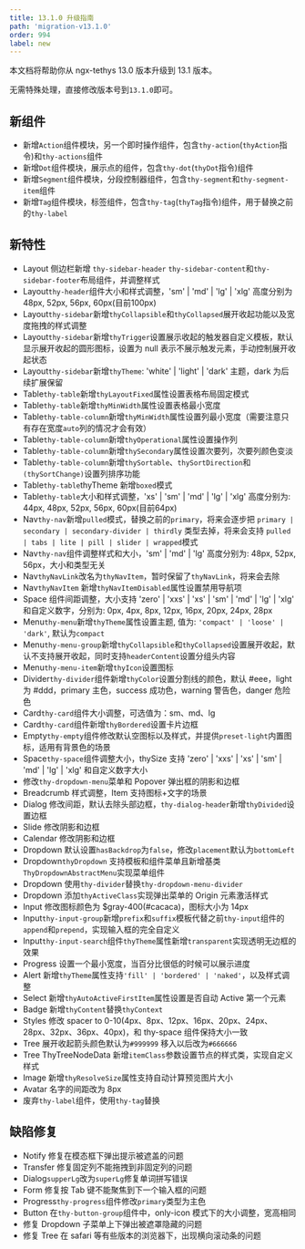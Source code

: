 ```yaml
---
title: 13.1.0 升级指南
path: 'migration-v13.1.0'
order: 994
label: new
---
```



<alert>本文档将帮助你从 ngx-tethys 13.0 版本升级到 13.1 版本。</alert>

无需特殊处理，直接修改版本号到`13.1.0`即可。

## 新组件
- 新增`Action`组件模块，另一个即时操作组件，包含`thy-action`(`thyAction`指令)和`thy-actions`组件
- 新增`Dot`组件模块，展示点的组件，包含`thy-dot`(`thyDot`指令)组件
- 新增`Segment`组件模块，分段控制器组件，包含`thy-segment`和`thy-segment-item`组件
- 新增`Tag`组件模块，标签组件，包含`thy-tag`(`thyTag`指令)组件，用于替换之前的`thy-label`

## 新特性
- Layout 侧边栏新增 `thy-sidebar-header` `thy-sidebar-content`和`thy-sidebar-footer`布局组件，并调整样式
- Layout`thy-header`组件大小和样式调整，'sm' | 'md' | 'lg' | 'xlg' 高度分别为 48px, 52px, 56px, 60px(目前100px)
- Layout`thy-sidebar`新增`thyCollapsible`和`thyCollapsed`展开收起功能以及宽度拖拽的样式调整
- Layout`thy-sidebar`新增`thyTrigger`设置展示收起的触发器自定义模板，默认显示展开收起的圆形图标，设置为 null 表示不展示触发元素，手动控制展开收起状态
- Layout`thy-sidebar`新增`thyTheme`: 'white' | 'light' | 'dark' 主题，dark 为后续扩展保留
- Table`thy-table`新增`thyLayoutFixed`属性设置表格布局固定模式
- Table`thy-table`新增`thyMinWidth`属性设置表格最小宽度
- Table`thy-table-column`新增`thyMinWidth`属性设置列最小宽度（需要注意只有存在宽度`auto`列的情况才会有效）
- Table`thy-table-column`新增`thyOperational`属性设置操作列
- Table`thy-table-column`新增`thySecondary`属性设置次要列，次要列颜色变淡
- Table`thy-table-column`新增`thySortable`、`thySortDirection`和`(thySortChange)`设置列排序功能
- Table`thy-table`thyTheme 新增`boxed`模式
- Table`thy-table`大小和样式调整，'xs' | 'sm' | 'md' | 'lg' | 'xlg' 高度分别为: 44px, 48px, 52px, 56px, 60px(目前64px)
- Nav`thy-nav`新增`pulled`模式，替换之前的`primary`，将来会逐步把 `primary | secondary | secondary-divider | thirdly` 类型去掉，将来会支持 `pulled | tabs | lite | pill | slider | wrapped`模式
- Nav`thy-nav`组件调整样式和大小，'sm' | 'md' | 'lg'  高度分别为: 48px, 52px, 56px，大小和类型无关
- Nav`thyNavLink`改名为`thyNavItem`，暂时保留了`thyNavLink`，将来会去除
- Nav`thyNavItem` 新增`thyNavItemDisabled`属性设置禁用导航项
- Space 组件间距调整，大小支持 'zero' | 'xxs' | 'xs' | 'sm' | 'md' | 'lg' | 'xlg' 和自定义数字，分别为: 0px, 4px, 8px, 12px, 16px, 20px, 24px, 28px
- Menu`thy-menu`新增`thyTheme`属性设置主题, 值为: `'compact' | 'loose' | 'dark'`, 默认为`compact`
- Menu`thy-menu-group`新增`thyCollapsible`和`thyCollapsed`设置展开收起，默认不支持展开收起，同时支持`headerContent`设置分组头内容
- Menu`thy-menu-item`新增`thyIcon`设置图标
- Divider`thy-divider`组件新增`thyColor`设置分割线的颜色，默认 #eee，light 为 #ddd，primary 主色，success 成功色，warning 警告色，danger 危险色
- Card`thy-card`组件大小调整，可选值为：sm、md、lg
- Card`thy-card`组件新增`thyBordered`设置卡片边框
- Empty`thy-empty`组件修改默认空图标以及样式，并提供`preset-light`内置图标，适用有背景色的场景
- Space`thy-space`组件调整大小，thySize 支持 'zero' | 'xxs' | 'xs' | 'sm' | 'md' | 'lg' | 'xlg' 和自定义数字大小
- 修改`thy-dropdown-menu`菜单和 Popover 弹出框的阴影和边框
- Breadcrumb 样式调整，Item 支持图标+文字的场景
- Dialog 修改间距，默认去除头部边框，`thy-dialog-header`新增`thyDivided`设置边框
- Slide 修改阴影和边框
- Calendar 修改阴影和边框
- Dropdown 默认设置`hasBackdrop`为`false`，修改`placement`默认为`bottomLeft`
- Dropdown`thyDropdown` 支持模板和组件菜单且新增基类`ThyDropdownAbstractMenu`实现菜单组件
- Dropdown 使用`thy-divider`替换`thy-dropdown-menu-divider`
- Dropdown 添加`thyActiveClass`实现弹出菜单的 Origin 元素激活样式
- Input 修改图标颜色为 $gray-400(#cacaca)，图标大小为 14px
- Input`thy-input-group`新增`prefix`和`suffix`模板代替之前`thy-input`组件的`append`和`prepend`，实现输入框的完全自定义
- Input`thy-input-search`组件`thyTheme`属性新增`transparent`实现透明无边框的效果
- Progress 设置一个最小宽度，当百分比很低的时候可以展示进度
- Alert 新增`thyTheme`属性支持`'fill' | 'bordered' | 'naked'`，以及样式调整
- Select 新增`thyAutoActiveFirstItem`属性设置是否自动 Active 第一个元素
- Badge 新增`thyContent`替换`thyContext`
- Styles 修改 spacer to 0-10(4px、8px、12px、16px、20px、24px、28px、32px、36px、40px)，和 thy-space 组件保持大小一致
- Tree 展开收起箭头颜色默认为`#999999` 移入以后改为`#666666`
- Tree ThyTreeNodeData 新增`itemClass`参数设置节点的样式类，实现自定义样式
- Image 新增`thyResolveSize`属性支持自动计算预览图片大小
- Avatar 名字的间距改为 8px
- 废弃`thy-label`组件，使用`thy-tag`替换


## 缺陷修复
- Notify 修复在模态框下弹出提示被遮盖的问题
- Transfer 修复固定列不能拖拽到非固定列的问题
- Dialog`supperLg`改为`superLg`修复单词拼写错误
- Form 修复按 Tab 键不能聚焦到下一个输入框的问题
- Progress`thy-progress`组件修改`primary`类型为主色
- Button 在`thy-button-group`组件中，only-icon 模式下的大小调整，宽高相同
- 修复 Dropdown 子菜单上下弹出被遮罩隐藏的问题
- 修复 Tree 在 safari 等有些版本的浏览器下，出现横向滚动条的问题

